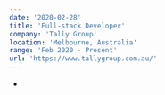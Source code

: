 ```yaml
---
date: '2020-02-28'
title: 'Full-stack Developer'
company: 'Tally Group'
location: 'Melbourne, Australia'
range: 'Feb 2020 - Present'
url: 'https://www.tallygroup.com.au/'
---
```


-
